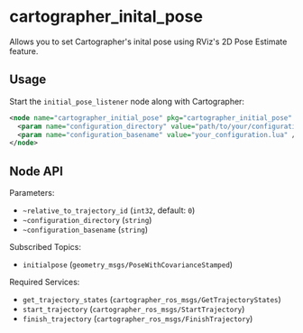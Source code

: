 # cartographer_inital_pose
Allows you to set Cartographer's inital pose using RViz's 2D Pose Estimate feature.

## Usage
Start the `initial_pose_listener` node along with Cartographer:
```xml
<node name="cartographer_initial_pose" pkg="cartographer_initial_pose" type="initial_pose_listener" output="screen">
  <param name="configuration_directory" value="path/to/your/configuration_directory" />
  <param name="configuration_basename" value="your_configuration.lua" />
</node>
```

## Node API
Parameters:
- `~relative_to_trajectory_id` (`int32`, default: `0`)
- `~configuration_directory` (`string`)
- `~configuration_basename` (`string`)

Subscribed Topics:
- `initialpose` (`geometry_msgs/PoseWithCovarianceStamped`)

Required Services:
- `get_trajectory_states` (`cartographer_ros_msgs/GetTrajectoryStates`)
- `start_trajectory` (`cartographer_ros_msgs/StartTrajectory`)
- `finish_trajectory` (`cartographer_ros_msgs/FinishTrajectory`)
